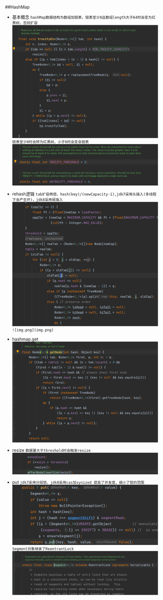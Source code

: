 ##HashMap
* 基本概念
  ``hashMap数据结构为数组加链表，链表至少8且数组length大于64时会变为红黑树，否则扩容``
  ![img_2.png](img_2.png)
  ``链表至少8时会转为红黑树，小于6时会变会链表``
  ![img_3.png](img_3.png)
* rehash逻辑
``tab扩容两倍，hash(key)/(newCapacity-1),jdk7采用头插入(多线程下会产生环)，jdk8采用尾插入``
![img_1.png](img_1.png)``![img.png](img.png)``
  
* hashmap.get
![img_4.png](img_4.png)
  
* resize
``数据量大于threshold时会触发resize``
![img_5.png](img_5.png)
* put
``jdk7采用分段锁，jdk8采用cas加synized 提高了并发度，缩小了锁的范围``
  ![img_6.png](img_6.png)
  ``Segment对象继承了ReentrantLock``
  ![img_7.png](img_7.png)